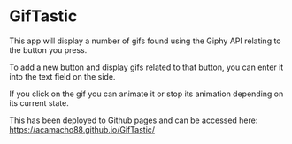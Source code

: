 # GifTastic

This app will display a number of gifs found using the Giphy API relating to the button you press.

To add a new button and display gifs related to that button, you can enter it into the text field on the side.

If you click on the gif you can animate it or stop its animation depending on its current state.

This has been deployed to Github pages and can be accessed here: https://acamacho88.github.io/GifTastic/